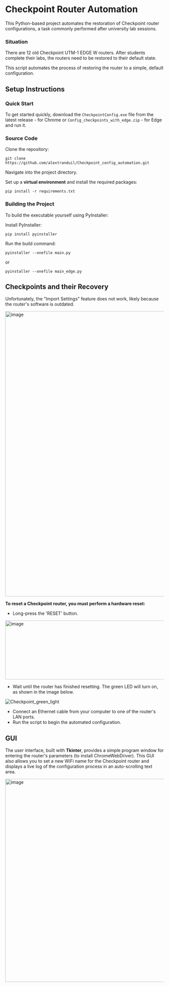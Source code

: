 # Checkpoint Router Automation
This Python-based project automates the restoration of Checkpoint router configurations, a task commonly performed after university lab sessions.

### Situation
There are 12 old Checkpoint UTM-1 EDGE W routers. After students complete their labs, the routers need to be restored to their default state.

This script automates the process of restoring the router to a simple, default configuration.

## Setup Instructions
### Quick Start
To get started quickly, download the `CheckpointConfig.exe` file from the latest release - for Chrome or `Config_checkpoints_with_edge.zip` - for Edge and run it.

### Source Code
Clone the repository:

    git clone https://github.com/alextranduil/Checkpoint_config_automation.git

Navigate into the project directory.

Set up a **virtual environment** and install the required packages:

    pip install -r requirements.txt

### Building the Project
To build the executable yourself using PyInstaller:
  
  Install PyInstaller:
  
    pip install pyinstaller
  Run the build command:
    
    pyinstaller --onefile main.py

or

    pyinstaller --onefile main_edge.py

## Checkpoints and their Recovery

Unfortunately, the "Import Settings" feature does not work, likely because the router's software is outdated.

<img width="1855" height="904" alt="image" src="https://github.com/user-attachments/assets/10be3325-1072-4059-a51a-f370c8b2d93b" />


**To reset a Checkpoint router, you must perform a hardware reset:**
- Long-press the 'RESET' button.

<img width="1280" height="187" alt="image" src="https://github.com/user-attachments/assets/760a5c76-e789-427a-8859-11c82f3f80c1" />

- Wait until the router has finished resetting. The green LED will turn on, as shown in the image below.

![Checkpoint_green_light](https://github.com/user-attachments/assets/03630a3a-a8a5-4b78-af78-3b8ded66b1c4)

- Connect an Ethernet cable from your computer to one of the router's LAN ports.
- Run the script to begin the automated configuration.

## GUI

The user interface, built with **Tkinter**, provides a simple program window for entering the router's parameters (to install ChromeWebDriver). This GUI also allows you to set a new WiFi name for the Checkpoint router and displays a live log of the configuration process in an auto-scrolling text area.

<img width="644" height="644" alt="image" src="https://github.com/user-attachments/assets/4e3b7291-19f6-49d6-a4b5-db16840fc8f0" />

